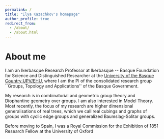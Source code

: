 ```yaml
---
permalink: /
title: "Ilya Kazachkov's homepage"
author_profile: true
redirect_from: 
  - /about/
  - /about.html
---
```


About me
======
I am an Ikerbasque Research Professor at Ikerbasque -- Basque Foundation for Science and Distinguished Researcher at the <a href="https://ehu.eus/">University of the Basque Country UPV/EHU</a>, where I am the PI of the consolidated research group ``Groups, Topology and Applications'' of the Basque Government.
						
My research is in combinatorial and geometric group theory and Diophantine geometry over groups. I am also interested in Model Theory. Most recently, the focus of my research are higher dimensional generalisations of real trees, which we call real cubings and graphs of groups with cyclic edge groups and generalized Baumslag-Solitar groups.
						
Before moving to Spain, I was a Royal Commission for the Exhibition of 1851 Research Fellow at the University of Oxford
					

